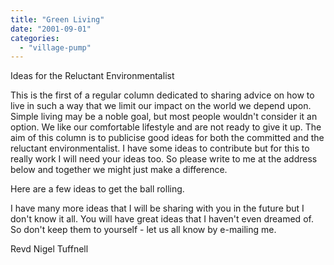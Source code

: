 ```yaml
---
title: "Green Living"
date: "2001-09-01"
categories: 
  - "village-pump"
---
```


Ideas for the Reluctant Environmentalist

This is the first of a regular column dedicated to sharing advice on how to live in such a way that we limit our impact on the world we depend upon. Simple living may be a noble goal, but most people wouldn't consider it an option. We like our comfortable lifestyle and are not ready to give it up. The aim of this column is to publicise good ideas for both the committed and the reluctant environmentalist. I have some ideas to contribute but for this to really work I will need your ideas too. So please write to me at the address below and together we might just make a difference.

Here are a few ideas to get the ball rolling.

I have many more ideas that I will be sharing with you in the future but I don't know it all. You will have great ideas that I haven't even dreamed of. So don't keep them to yourself - let us all know by e-mailing me.

Revd Nigel Tuffnell
